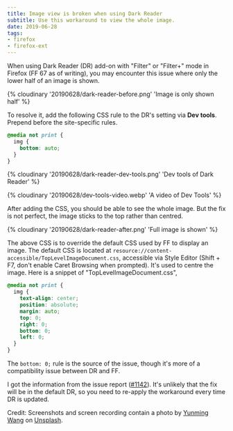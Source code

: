 ```yaml
---
title: Image view is broken when using Dark Reader
subtitle: Use this workaround to view the whole image.
date: 2019-06-28
tags:
- firefox
- firefox-ext
---
```


When using Dark Reader (DR) add-on with "Filter" or "Filter+" mode in Firefox (FF 67 as of writing), you may encounter this issue where only the lower half of an image is shown.

{% cloudinary '20190628/dark-reader-before.png' 'Image is only shown half' %}

To resolve it, add the following CSS rule to the DR's setting via **Dev tools**. Prepend before the site-specific rules.

```css
@media not print {
  img {
    bottom: auto;
  }
}
```

{% cloudinary '20190628/dark-reader-dev-tools.png' 'Dev tools of Dark Reader' %}

{% cloudinary '20190628/dev-tools-video.webp' 'A video of Dev Tools' %}

After adding the CSS, you should be able to see the whole image. But the fix is not perfect, the image sticks to the top rather than centred.

{% cloudinary '20190628/dark-reader-after.png' 'Full image is shown' %}

The above CSS is to override the default CSS used by FF to display an image. The default CSS is located at `resource://content-accessible/TopLevelImageDocument.css`, accessible via Style Editor (Shift + F7, don't enable Caret Browsing when prompted). It's used to centre the image. Here is a snippet of "TopLevelImageDocument.css",

```css
@media not print {
  img {
    text-align: center;
    position: absolute;
    margin: auto;
    top: 0;
    right: 0;
    bottom: 0;
    left: 0;
  }
}
```

The `bottom: 0;` rule is the source of the issue, though it's more of a compatibility issue between DR and FF.

I got the information from the issue report ([#1142](https://github.com/darkreader/darkreader/issues/1142)). It's unlikely that the fix will be in the default DR, so you need to re-apply the workaround every time DR is updated.

Credit: Screenshots and screen recording contain a photo by [Yunming Wang](https://unsplash.com/@ymwang) on [Unsplash](https://unsplash.com/photos/GY2udBfnA6k).
